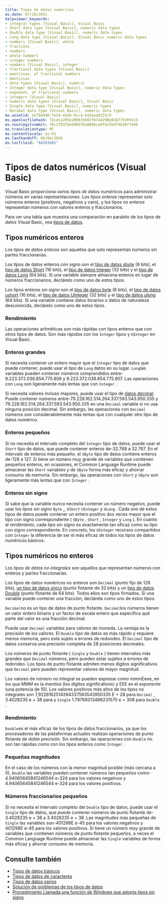 ```yaml
---
title: Tipos de datos numéricos
ms.date: 07/20/2015
helpviewer_keywords:
- integral types [Visual Basic], Visual Basic
- Short data type [Visual Basic], numeric data types
- Double data type [Visual Basic], numeric data types
- Long data type [Visual Basic], Visual Basic numeric data types
- numbers [Visual Basic], whole
- fractions
- numbers
- whole numbers
- integer numbers
- numbers [Visual Basic], integer
- fractional data types [Visual Basic]
- mantissas, of fractional numbers
- mantissas
- data types [Visual Basic], numeric
- Integer data type [Visual Basic], numeric data types
- exponent, of fractional numbers
- integers [Visual Basic]
- numeric data types [Visual Basic], Visual Basic
- Single data type [Visual Basic], numeric types
- Decimal data type [Visual Basic], numeric data types
ms.assetid: a27bd4d0-7e14-43eb-9cc4-b42eaab323c9
ms.openlocfilehash: 72cdca295e209935687f67ad290e816775d9fe13
ms.sourcegitcommit: f8c270376ed905f6a8896ce0fe25b4f4b38ff498
ms.translationtype: MT
ms.contentlocale: es-ES
ms.lasthandoff: 06/04/2020
ms.locfileid: "84393681"
---
```

# <a name="numeric-data-types-visual-basic"></a>Tipos de datos numéricos (Visual Basic)
Visual Basic proporciona varios *tipos de datos numéricos* para administrar números en varias representaciones. Los tipos *enteros* representan solo números enteros (positivos, negativos y cero), y los tipos no *enteros* representan números con valores enteros y fraccionarios.  
  
 Para ver una tabla que muestra una comparación en paralelo de los tipos de datos Visual Basic, vea [tipos de datos](../../../language-reference/data-types/index.md).  
  
## <a name="integral-numeric-types"></a>Tipos numéricos enteros  
 Los *tipos de datos enteros* son aquellos que solo representan números sin partes fraccionarias.  
  
 Los tipos de datos enteros *con signo* son el [tipo de datos sbyte](../../../language-reference/data-types/sbyte-data-type.md) (8 bits), el [tipo de datos Short](../../../language-reference/data-types/short-data-type.md) (16 bits), el [tipo de datos Integer](../../../language-reference/data-types/integer-data-type.md) (32 bits) y el [tipo de datos Long](../../../language-reference/data-types/long-data-type.md) (64 bits). Si una variable siempre almacena enteros en lugar de números fraccionarios, declárelo como uno de estos tipos.  
  
 Los tipos enteros *sin signo* son el [tipo de datos byte](../../../language-reference/data-types/byte-data-type.md) (8 bits), el [tipo de datos ushort](../../../language-reference/data-types/ushort-data-type.md) (16 bits), el [tipo de datos UInteger](../../../language-reference/data-types/uinteger-data-type.md) (32 bits) y el [tipo de datos ulong](../../../language-reference/data-types/ulong-data-type.md) (64 bits). Si una variable contiene datos binarios o datos de naturaleza desconocida, declárelo como uno de estos tipos.  
  
### <a name="performance"></a>Rendimiento  
 Las operaciones aritméticas son más rápidas con tipos enteros que con otros tipos de datos. Son más rápidos con los `Integer` tipos y `UInteger` en Visual Basic.  
  
### <a name="large-integers"></a>Enteros grandes  
 Si necesita contener un entero mayor que el `Integer` tipo de datos que puede contener, puede usar el tipo de `Long` datos en su lugar. `Long`las variables pueden contener números comprendidos entre-9.223.372.036.854.775.808 y 9.223.372.036.854.775.807. Las operaciones con `Long` son ligeramente más lentas que con `Integer` .  
  
 Si necesita valores incluso mayores, puede usar el tipo de [datos decimal](../../../language-reference/data-types/decimal-data-type.md). Puede contener números entre-79.228.162.514.264.337.593.543.950.335 y 79.228.162.514.264.337.593.543.950.335 en una `Decimal` variable si no usa ninguna posición decimal. Sin embargo, las operaciones con `Decimal` números son considerablemente más lentas que con cualquier otro tipo de datos numérico.  
  
### <a name="small-integers"></a>Enteros pequeños  
 Si no necesita el intervalo completo del `Integer` tipo de datos, puede usar el `Short` tipo de datos, que puede contener enteros de-32.768 a 32.767. En el intervalo de enteros más pequeño, el `SByte` tipo de datos contiene enteros de-128 a 127. Si tiene un número muy grande de variables que contienen pequeños enteros, en ocasiones, el Common Language Runtime puede almacenar las `Short` variables y de `SByte` forma más eficaz y ahorrar consumo de memoria. Sin embargo, las operaciones con `Short` y `SByte` son ligeramente más lentas que con `Integer` .  
  
### <a name="unsigned-integers"></a>Enteros sin signo  
 Si sabe que la variable nunca necesita contener un número negativo, puede usar los *tipos sin signo* `Byte` ,, `UShort` `UInteger` y `ULong` . Cada uno de estos tipos de datos puede contener un entero positivo dos veces mayor que el tipo con signo correspondiente ( `SByte` , `Short` , `Integer` y `Long` ). En cuanto al rendimiento, cada tipo sin signo es exactamente tan eficaz como su tipo con signo correspondiente. En concreto, los `UInteger` recursos compartidos con `Integer` la diferencia de ser el más eficaz de todos los tipos de datos numéricos básicos.  
  
## <a name="nonintegral-numeric-types"></a>Tipos numéricos no enteros  
 Los *tipos de datos no integrales* son aquellos que representan números con enteros y partes fraccionarias.  
  
 Los tipos de datos numéricos no enteros son `Decimal` (punto fijo de 128 bits), [un tipo de datos único](../../../language-reference/data-types/single-data-type.md) (punto flotante de 32 bits) y un [tipo de datos Double](../../../language-reference/data-types/double-data-type.md) (punto flotante de 64 bits). Todos ellos son tipos firmados. Si una variable puede contener una fracción, declárela como uno de estos tipos.  
  
 `Decimal`no es un tipo de datos de punto flotante. `Decimal`los números tienen un valor entero binario y un factor de escala entero que especifica qué parte del valor es una fracción decimal.  
  
 Puede usar `Decimal` variables para valores de moneda. La ventaja es la precisión de los valores. El `Double` tipo de datos es más rápido y requiere menos memoria, pero está sujeto a errores de redondeo. El `Decimal` tipo de datos conserva una precisión completa de 28 posiciones decimales.  
  
 Los números de punto flotante ( `Single` y `Double` ) tienen intervalos más grandes que `Decimal` números, pero pueden estar sujetos a errores de redondeo. Los tipos de punto flotante admiten menos dígitos significativos que `Decimal` pero pueden representar valores de mayor magnitud.  
  
 Los valores de número no integral se pueden expresar como mmmEeee, en los que MMM es la *mantisa* (los dígitos significativos) y EEE es el *exponente* (una potencia de 10). Los valores positivos más altos de los tipos no integrales son 7,9228162514264337593543950335 E + 28 para `Decimal` , 3.4028235 e + 38 para y `Single` 1.79769313486231570 e + 308 para `Double` .  
  
### <a name="performance"></a>Rendimiento  
 `Double`es el más eficaz de los tipos de datos fraccionarios, ya que los procesadores de las plataformas actuales realizan operaciones de punto flotante de doble precisión. Sin embargo, las operaciones con `Double` no son tan rápidas como con los tipos enteros como `Integer` .  
  
### <a name="small-magnitudes"></a>Pequeñas magnitudes  
 En el caso de los números con la menor magnitud posible (más cercana a 0), `Double` las variables pueden contener números tan pequeños como-4.94065645841246544 e-324 para los valores negativos y 4.94065645841246544 e-324 para los valores positivos.  
  
### <a name="small-fractional-numbers"></a>Números fraccionarios pequeños  
 Si no necesita el intervalo completo del `Double` tipo de datos, puede usar el `Single` tipo de datos, que puede contener números de punto flotante de-3.4028235 e + 38 a 3.4028235 e + 38. Las magnitudes más pequeñas de `Single` las variables son-401298E e-45 para los valores negativos y 401298E e-45 para los valores positivos. Si tiene un número muy grande de variables que contienen números de punto flotante pequeños, a veces el Common Language Runtime puede almacenar las `Single` variables de forma más eficaz y ahorrar consumo de memoria.  
  
## <a name="see-also"></a>Consulte también

- [Tipos de datos básicos](elementary-data-types.md)
- [Tipos de datos de caracteres](character-data-types.md)
- [Tipos de datos varios](miscellaneous-data-types.md)
- [Solución de problemas de los tipos de datos](troubleshooting-data-types.md)
- [Procedimiento Llamada una función de Windows que adopta tipos sin signo](../../com-interop/how-to-call-a-windows-function-that-takes-unsigned-types.md)
